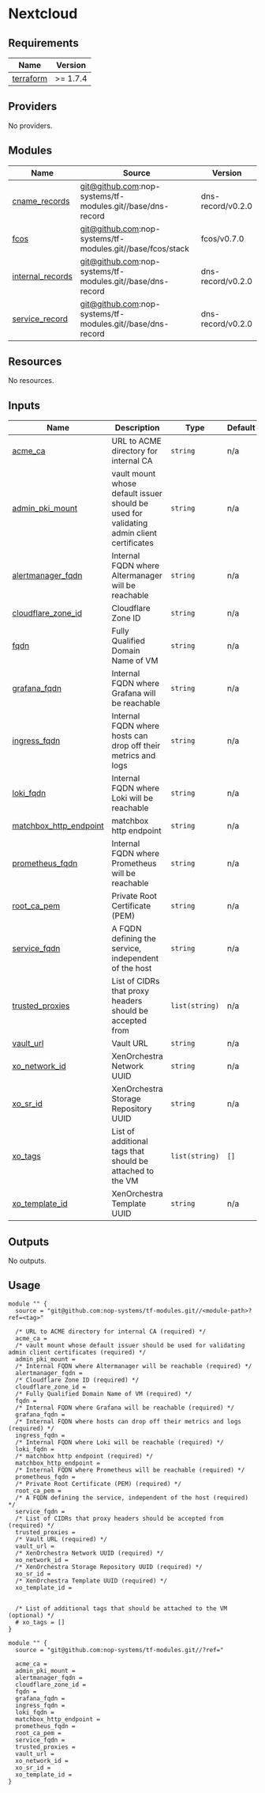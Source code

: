 # Nextcloud

<!-- BEGIN_TF_DOCS -->
## Requirements

| Name | Version |
|------|---------|
| <a name="requirement_terraform"></a> [terraform](#requirement\_terraform) | >= 1.7.4 |

## Providers

No providers.

## Modules

| Name | Source | Version |
|------|--------|---------|
| <a name="module_cname_records"></a> [cname\_records](#module\_cname\_records) | git@github.com:nop-systems/tf-modules.git//base/dns-record | dns-record/v0.2.0 |
| <a name="module_fcos"></a> [fcos](#module\_fcos) | git@github.com:nop-systems/tf-modules.git//base/fcos/stack | fcos/v0.7.0 |
| <a name="module_internal_records"></a> [internal\_records](#module\_internal\_records) | git@github.com:nop-systems/tf-modules.git//base/dns-record | dns-record/v0.2.0 |
| <a name="module_service_record"></a> [service\_record](#module\_service\_record) | git@github.com:nop-systems/tf-modules.git//base/dns-record | dns-record/v0.2.0 |

## Resources

No resources.

## Inputs

| Name | Description | Type | Default | Required |
|------|-------------|------|---------|:--------:|
| <a name="input_acme_ca"></a> [acme\_ca](#input\_acme\_ca) | URL to ACME directory for internal CA | `string` | n/a | yes |
| <a name="input_admin_pki_mount"></a> [admin\_pki\_mount](#input\_admin\_pki\_mount) | vault mount whose default issuer should be used for validating admin client certificates | `string` | n/a | yes |
| <a name="input_alertmanager_fqdn"></a> [alertmanager\_fqdn](#input\_alertmanager\_fqdn) | Internal FQDN where Altermanager will be reachable | `string` | n/a | yes |
| <a name="input_cloudflare_zone_id"></a> [cloudflare\_zone\_id](#input\_cloudflare\_zone\_id) | Cloudflare Zone ID | `string` | n/a | yes |
| <a name="input_fqdn"></a> [fqdn](#input\_fqdn) | Fully Qualified Domain Name of VM | `string` | n/a | yes |
| <a name="input_grafana_fqdn"></a> [grafana\_fqdn](#input\_grafana\_fqdn) | Internal FQDN where Grafana will be reachable | `string` | n/a | yes |
| <a name="input_ingress_fqdn"></a> [ingress\_fqdn](#input\_ingress\_fqdn) | Internal FQDN where hosts can drop off their metrics and logs | `string` | n/a | yes |
| <a name="input_loki_fqdn"></a> [loki\_fqdn](#input\_loki\_fqdn) | Internal FQDN where Loki will be reachable | `string` | n/a | yes |
| <a name="input_matchbox_http_endpoint"></a> [matchbox\_http\_endpoint](#input\_matchbox\_http\_endpoint) | matchbox http endpoint | `string` | n/a | yes |
| <a name="input_prometheus_fqdn"></a> [prometheus\_fqdn](#input\_prometheus\_fqdn) | Internal FQDN where Prometheus will be reachable | `string` | n/a | yes |
| <a name="input_root_ca_pem"></a> [root\_ca\_pem](#input\_root\_ca\_pem) | Private Root Certificate (PEM) | `string` | n/a | yes |
| <a name="input_service_fqdn"></a> [service\_fqdn](#input\_service\_fqdn) | A FQDN defining the service, independent of the host | `string` | n/a | yes |
| <a name="input_trusted_proxies"></a> [trusted\_proxies](#input\_trusted\_proxies) | List of CIDRs that proxy headers should be accepted from | `list(string)` | n/a | yes |
| <a name="input_vault_url"></a> [vault\_url](#input\_vault\_url) | Vault URL | `string` | n/a | yes |
| <a name="input_xo_network_id"></a> [xo\_network\_id](#input\_xo\_network\_id) | XenOrchestra Network UUID | `string` | n/a | yes |
| <a name="input_xo_sr_id"></a> [xo\_sr\_id](#input\_xo\_sr\_id) | XenOrchestra Storage Repository UUID | `string` | n/a | yes |
| <a name="input_xo_tags"></a> [xo\_tags](#input\_xo\_tags) | List of additional tags that should be attached to the VM | `list(string)` | `[]` | no |
| <a name="input_xo_template_id"></a> [xo\_template\_id](#input\_xo\_template\_id) | XenOrchestra Template UUID | `string` | n/a | yes |

## Outputs

No outputs.

## Usage

```hcl
module "" {
  source = "git@github.com:nop-systems/tf-modules.git//<module-path>?ref=<tag>"
  
  /* URL to ACME directory for internal CA (required) */
  acme_ca =
  /* vault mount whose default issuer should be used for validating admin client certificates (required) */
  admin_pki_mount =
  /* Internal FQDN where Altermanager will be reachable (required) */
  alertmanager_fqdn =
  /* Cloudflare Zone ID (required) */
  cloudflare_zone_id =
  /* Fully Qualified Domain Name of VM (required) */
  fqdn =
  /* Internal FQDN where Grafana will be reachable (required) */
  grafana_fqdn =
  /* Internal FQDN where hosts can drop off their metrics and logs (required) */
  ingress_fqdn =
  /* Internal FQDN where Loki will be reachable (required) */
  loki_fqdn =
  /* matchbox http endpoint (required) */
  matchbox_http_endpoint =
  /* Internal FQDN where Prometheus will be reachable (required) */
  prometheus_fqdn =
  /* Private Root Certificate (PEM) (required) */
  root_ca_pem =
  /* A FQDN defining the service, independent of the host (required) */
  service_fqdn =
  /* List of CIDRs that proxy headers should be accepted from (required) */
  trusted_proxies =
  /* Vault URL (required) */
  vault_url =
  /* XenOrchestra Network UUID (required) */
  xo_network_id =
  /* XenOrchestra Storage Repository UUID (required) */
  xo_sr_id =
  /* XenOrchestra Template UUID (required) */
  xo_template_id =

  
  /* List of additional tags that should be attached to the VM (optional) */
  # xo_tags = []
}

module "" {
  source = "git@github.com:nop-systems/tf-modules.git//?ref="
  
  acme_ca =
  admin_pki_mount =
  alertmanager_fqdn =
  cloudflare_zone_id =
  fqdn =
  grafana_fqdn =
  ingress_fqdn =
  loki_fqdn =
  matchbox_http_endpoint =
  prometheus_fqdn =
  root_ca_pem =
  service_fqdn =
  trusted_proxies =
  vault_url =
  xo_network_id =
  xo_sr_id =
  xo_template_id =
}
```
<!-- END_TF_DOCS -->
